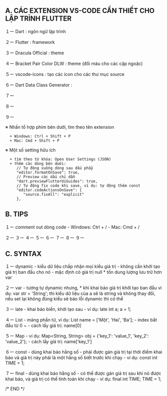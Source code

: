 A. CÁC EXTENSION VS-CODE CẦN THIẾT CHO LẬP TRÌNH FLUTTER
-----------------------------------------------------
   １ー Dart                      : ngôn ngữ lập trình
   
   ２ー Flutter                   : framework
   
   ３ー Dracula Official          : theme
   
   ４ー Bracket Pair Color DLW    : theme (đổi màu cho các cặp ngoặc)
   
   ５ー vscode-icons              : tạo các icon cho các thư mục source
   
   ６ー Dart Data Class Generator : 
   
   ７ー 
   
   ８ー 
   
   ９ー   
   
   ※ Nhấn tổ hợp phím bên dưới, tìm theo tên extension
   
      + Windows: Ctrl + Shift + P
      + Mac: Cmd + Shift + P
      
   ※ Một số setting hữu ích

      + tìm theo từ khóa: Open User Settings (JSON)
      + thêm các dòng bên dưới:
         // Tự động xuống dòng sau dấu phẩy
         "editor.formatOnSave": true,
         // Preview các dấu chỉ dẫn
         "dart.previewFlutterUiGuides": true,
         // Tự động fix code khi save, ví dụ: tự động thêm const
         "editor.codeActionsOnSave": {
            "source.fixAll": "explicit"
         },

B. TIPS
-----------------------------------------------------
   １ー comment out dòng code
      - Windows: Ctrl + /
      - Mac: Cmd + /
      
   ２ー 
   ３ー 
   ４ー 
   ５ー 
   ６ー 
   ７ー 
   ８ー 
   ９ー 
   
C. SYNTAX
-----------------------------------------------------
   １ー dynamic
      - kiểu dữ liệu chấp nhận mọi kiểu giá trị
      - không cần khởi tạo giá trị ban đầu cho nó
      - mặc định có giá trị null
      * tốn dung lượng lưu trữ hơn var
      
   ２ー var
      - tương tự dynamic nhưng,
        * khi khai báo giá trị khởi tạo ban đầu ví dụ: var str = 'String';
          thì kiểu dữ liệu của a sẽ là string và không thay đổi, nếu set lại không đúng kiểu sẽ báo lỗi
          dynamic thì có thể
          
   ３ー late
      - khai báo biến, khởi tạo sau
      - ví dụ: late int a; a = 1;
          
   ４ー List
      - mảng phần tử, ví dụ: List<String> name = ['Một', 'Hai', 'Ba'];
      - index bắt đầu từ 0 ~
      - cách lấy giá trị: name[0]
      
   ５ー Map
      - ví dụ: Map<String, String> obj = {'key_1': 'value_1', 'key_2': 'value_2'};
      - cách lấy giá trị: name['key_1']
      
   ６ー const
      - dùng khai báo hằng số
      - phải được gán giá trị tại thời điểm khai báo và giá trị này phải là một hằng số biết trước khi chạy
      - ví dụ: const int TIME = 1;
      
   ７ー final
      - dùng khai báo hằng số
      - có thể được gán giá trị sau khi nó được khai báo, và giá trị có thể tính toán khi chạy
      - ví dụ: final int TIME; TIME = 1;

/* END */
